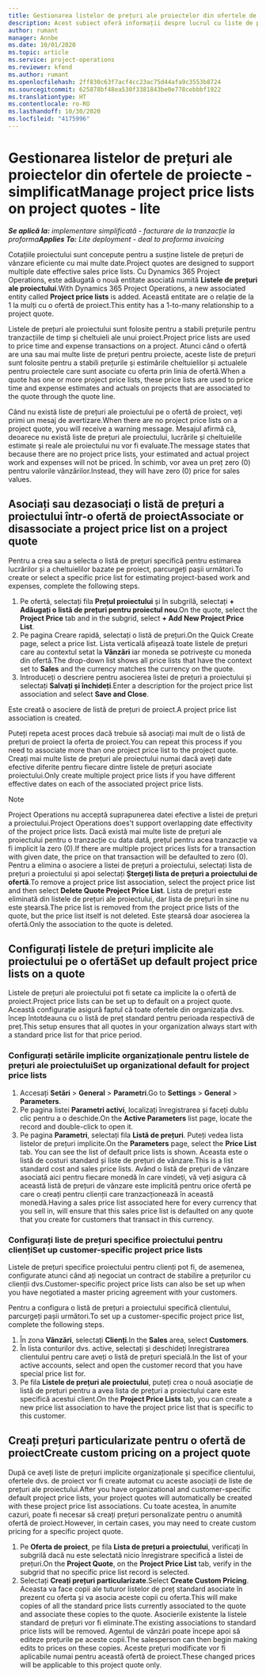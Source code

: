 ```yaml
---
title: Gestionarea listelor de prețuri ale proiectelor din ofertele de proiecte - simplificat
description: Acest subiect oferă informații despre lucrul cu liste de prețuri de proiect pe oferte. (Sales)
author: rumant
manager: Annbe
ms.date: 10/01/2020
ms.topic: article
ms.service: project-operations
ms.reviewer: kfend
ms.author: rumant
ms.openlocfilehash: 2ff830c63f7acf4cc23ac75d44afa9c3553b8724
ms.sourcegitcommit: 625878bf48ea530f3381843be0e778cebbbf1922
ms.translationtype: HT
ms.contentlocale: ro-RO
ms.lasthandoff: 10/30/2020
ms.locfileid: "4175996"
---
```

# <a name="manage-project-price-lists-on-project-quotes---lite"></a><span data-ttu-id="5c22e-104">Gestionarea listelor de prețuri ale proiectelor din ofertele de proiecte - simplificat</span><span class="sxs-lookup"><span data-stu-id="5c22e-104">Manage project price lists on project quotes - lite</span></span>

<span data-ttu-id="5c22e-105">_**Se aplică la:** implementare simplificată - facturare de la tranzacție la proforma_</span><span class="sxs-lookup"><span data-stu-id="5c22e-105">_**Applies To:** Lite deployment - deal to proforma invoicing_</span></span>

<span data-ttu-id="5c22e-106">Cotațiile proiectului sunt concepute pentru a susține listele de prețuri de vânzare eficiente cu mai multe date.</span><span class="sxs-lookup"><span data-stu-id="5c22e-106">Project quotes are designed to support multiple date effective sales price lists.</span></span> <span data-ttu-id="5c22e-107">Cu Dynamics 365 Project Operations, este adăugată o nouă entitate asociată numită **Listele de prețuri ale proiectului**.</span><span class="sxs-lookup"><span data-stu-id="5c22e-107">With Dynamics 365 Project Operations, a new associated entity called **Project price lists** is added.</span></span> <span data-ttu-id="5c22e-108">Această entitate are o relație de la 1 la mulți cu o ofertă de proiect.</span><span class="sxs-lookup"><span data-stu-id="5c22e-108">This entity has a 1-to-many relationship to a project quote.</span></span>

<span data-ttu-id="5c22e-109">Listele de prețuri ale proiectului sunt folosite pentru a stabili prețurile pentru tranzacțiile de timp și cheltuieli ale unui proiect.</span><span class="sxs-lookup"><span data-stu-id="5c22e-109">Project price lists are used to price time and expense transactions on a project.</span></span> <span data-ttu-id="5c22e-110">Atunci când o ofertă are una sau mai multe liste de prețuri pentru proiecte, aceste liste de prețuri sunt folosite pentru a stabili prețurile și estimările cheltuielilor și actualele pentru proiectele care sunt asociate cu oferta prin linia de ofertă.</span><span class="sxs-lookup"><span data-stu-id="5c22e-110">When a quote has one or more project price lists, these price lists are used to price time and expense estimates and actuals on projects that are associated to the quote through the quote line.</span></span>

<span data-ttu-id="5c22e-111">Când nu există liste de prețuri ale proiectului pe o ofertă de proiect, veți primi un mesaj de avertizare.</span><span class="sxs-lookup"><span data-stu-id="5c22e-111">When there are no project price lists on a project quote, you will receive a warning message.</span></span> <span data-ttu-id="5c22e-112">Mesajul afirmă că, deoarece nu există liste de prețuri ale proiectului, lucrările și cheltuielile estimate și reale ale proiectului nu vor fi evaluate.</span><span class="sxs-lookup"><span data-stu-id="5c22e-112">The message states that because there are no project price lists, your estimated and actual project work and expenses will not be priced.</span></span> <span data-ttu-id="5c22e-113">În schimb, vor avea un preț zero (0) pentru valorile vânzărilor.</span><span class="sxs-lookup"><span data-stu-id="5c22e-113">Instead, they will have zero (0) price for sales values.</span></span>

## <a name="associate-or-disassociate-a-project-price-list-on-a-project-quote"></a><span data-ttu-id="5c22e-114">Asociați sau dezasociați o listă de prețuri a proiectului într-o ofertă de proiect</span><span class="sxs-lookup"><span data-stu-id="5c22e-114">Associate or disassociate a project price list on a project quote</span></span>

<span data-ttu-id="5c22e-115">Pentru a crea sau a selecta o listă de prețuri specifică pentru estimarea lucrărilor și a cheltuielilor bazate pe proiect, parcurgeți pașii următori.</span><span class="sxs-lookup"><span data-stu-id="5c22e-115">To create or select a specific price list for estimating project-based work and expenses, complete the following steps.</span></span>

1. <span data-ttu-id="5c22e-116">Pe ofertă, selectați fila **Prețul proiectului** și în subgrilă, selectați **+ Adăugați o listă de prețuri pentru proiectul nou**.</span><span class="sxs-lookup"><span data-stu-id="5c22e-116">On the quote, select the **Project Price** tab and in the subgrid, select **+ Add New Project Price List**.</span></span>
2. <span data-ttu-id="5c22e-117">Pe pagina Creare rapidă, selectați o listă de prețuri.</span><span class="sxs-lookup"><span data-stu-id="5c22e-117">On the Quick Create page, select a price list.</span></span> <span data-ttu-id="5c22e-118">Lista verticală afișează toate listele de prețuri care au contextul setat la **Vânzări** iar moneda se potrivește cu moneda din ofertă.</span><span class="sxs-lookup"><span data-stu-id="5c22e-118">The drop-down list shows all price lists that have the context set to **Sales** and the currency matches the currency on the quote.</span></span>
4. <span data-ttu-id="5c22e-119">Introduceți o descriere pentru asocierea listei de prețuri a proiectului și selectați **Salvați și închideți**.</span><span class="sxs-lookup"><span data-stu-id="5c22e-119">Enter a description for the project price list association and select **Save and Close**.</span></span>

<span data-ttu-id="5c22e-120">Este creată o asociere de listă de prețuri de proiect.</span><span class="sxs-lookup"><span data-stu-id="5c22e-120">A project price list association is created.</span></span>

<span data-ttu-id="5c22e-121">Puteți repeta acest proces dacă trebuie să asociați mai mult de o listă de prețuri de proiect la oferta de proiect.</span><span class="sxs-lookup"><span data-stu-id="5c22e-121">You can repeat this process if you need to associate more than one project price list to the project quote.</span></span> <span data-ttu-id="5c22e-122">Creați mai multe liste de prețuri ale proiectului numai dacă aveți date efective diferite pentru fiecare dintre listele de prețuri asociate proiectului.</span><span class="sxs-lookup"><span data-stu-id="5c22e-122">Only create multiple project price lists if you have different effective dates on each of the associated project price lists.</span></span>

> [!NOTE]
> <span data-ttu-id="5c22e-123">Project Operations nu acceptă suprapunerea datei efective a listei de prețuri a proiectului.</span><span class="sxs-lookup"><span data-stu-id="5c22e-123">Project Operations does't support overlapping date effectivity of the project price lists.</span></span> <span data-ttu-id="5c22e-124">Dacă există mai multe liste de prețuri ale proiectului pentru o tranzacție cu data dată, prețul pentru acea tranzacție va fi implicit la zero (0).</span><span class="sxs-lookup"><span data-stu-id="5c22e-124">If there are multiple project prices lists for a transaction with given date, the price on that transaction will be defaulted to zero (0).</span></span>
<span data-ttu-id="5c22e-125">Pentru a elimina o asociere a listei de prețuri a proiectului, selectați lista de prețuri a proiectului și apoi selectați **Ștergeți lista de prețuri a proiectului de ofertă**.</span><span class="sxs-lookup"><span data-stu-id="5c22e-125">To remove a project price list association, select the project price list and then select **Delete Quote Project Price List**.</span></span> <span data-ttu-id="5c22e-126">Lista de prețuri este eliminată din listele de prețuri ale proiectului, dar lista de prețuri în sine nu este ștearsă.</span><span class="sxs-lookup"><span data-stu-id="5c22e-126">The price list is removed from the project price lists of the quote, but the price list itself is not deleted.</span></span> <span data-ttu-id="5c22e-127">Este ștearsă doar asocierea la ofertă.</span><span class="sxs-lookup"><span data-stu-id="5c22e-127">Only the association to the quote is deleted.</span></span>

## <a name="set-up-default-project-price-lists-on-a-quote"></a><span data-ttu-id="5c22e-128">Configurați listele de prețuri implicite ale proiectului pe o ofertă</span><span class="sxs-lookup"><span data-stu-id="5c22e-128">Set up default project price lists on a quote</span></span>

<span data-ttu-id="5c22e-129">Listele de prețuri ale proiectului pot fi setate ca implicite la o ofertă de proiect.</span><span class="sxs-lookup"><span data-stu-id="5c22e-129">Project price lists can be set up to default on a project quote.</span></span> <span data-ttu-id="5c22e-130">Această configurație asigură faptul că toate ofertele din organizația dvs. încep întotdeauna cu o listă de preț standard pentru perioada respectivă de preț.</span><span class="sxs-lookup"><span data-stu-id="5c22e-130">This setup ensures that all quotes in your organization always start with a standard price list for that price period.</span></span>

### <a name="set-up-organizational-default-for-project-price-lists"></a><span data-ttu-id="5c22e-131">Configurați setările implicite organizaționale pentru listele de prețuri ale proiectului</span><span class="sxs-lookup"><span data-stu-id="5c22e-131">Set up organizational default for project price lists</span></span>

1. <span data-ttu-id="5c22e-132">Accesați **Setări** > **General** > **Parametri**.</span><span class="sxs-lookup"><span data-stu-id="5c22e-132">Go to **Settings** > **General** > **Parameters**.</span></span>
2. <span data-ttu-id="5c22e-133">Pe pagina listei **Parametri activi**, localizați înregistrarea și faceți dublu clic pentru a o deschide.</span><span class="sxs-lookup"><span data-stu-id="5c22e-133">On the **Active Parameters** list page, locate the record and double-click to open it.</span></span> 
3. <span data-ttu-id="5c22e-134">Pe pagina **Parametri**, selectați fila **Listă de prețuri**. Puteți vedea lista listelor de prețuri implicite.</span><span class="sxs-lookup"><span data-stu-id="5c22e-134">On the **Parameters** page, select the **Price List** tab. You can see the list of default price lists is shown.</span></span> <span data-ttu-id="5c22e-135">Aceasta este o listă de costuri standard și liste de prețuri de vânzare.</span><span class="sxs-lookup"><span data-stu-id="5c22e-135">This is a list standard cost and sales price lists.</span></span> <span data-ttu-id="5c22e-136">Având o listă de prețuri de vânzare asociată aici pentru fiecare monedă în care vindeți, vă veți asigura că această listă de prețuri de vânzare este implicită pentru orice ofertă pe care o creați pentru clienții care tranzacționează în această monedă.</span><span class="sxs-lookup"><span data-stu-id="5c22e-136">Having a sales price list associated here for every currency that you sell in, will ensure that this sales price list is defaulted on any quote that you create for customers that transact in this currency.</span></span>

### <a name="set-up-customer-specific-project-price-lists"></a><span data-ttu-id="5c22e-137">Configurați liste de prețuri specifice proiectului pentru clienți</span><span class="sxs-lookup"><span data-stu-id="5c22e-137">Set up customer-specific project price lists</span></span>

<span data-ttu-id="5c22e-138">Listele de prețuri specifice proiectului pentru clienți pot fi, de asemenea, configurate atunci când ați negociat un contract de stabilire a prețurilor cu clienții dvs.</span><span class="sxs-lookup"><span data-stu-id="5c22e-138">Customer-specific project price lists can also be set up when you have negotiated a master pricing agreement with your customers.</span></span>

<span data-ttu-id="5c22e-139">Pentru a configura o listă de prețuri a proiectului specifică clientului, parcurgeți pașii următori.</span><span class="sxs-lookup"><span data-stu-id="5c22e-139">To set up a customer-specific project price list, complete the following steps.</span></span>

1. <span data-ttu-id="5c22e-140">În zona **Vânzări**, selectați **Clienți**.</span><span class="sxs-lookup"><span data-stu-id="5c22e-140">In the **Sales** area, select **Customers**.</span></span>
2. <span data-ttu-id="5c22e-141">În lista conturilor dvs. active, selectați și deschideți înregistrarea clientului pentru care aveți o listă de prețuri specială.</span><span class="sxs-lookup"><span data-stu-id="5c22e-141">In the list of your active accounts, select and open the customer record that you have special price list for.</span></span>
3. <span data-ttu-id="5c22e-142">Pe fila **Listele de prețuri ale proiectului**, puteți crea o nouă asociație de listă de prețuri pentru a avea lista de prețuri a proiectului care este specifică acestui client.</span><span class="sxs-lookup"><span data-stu-id="5c22e-142">On the **Project Price Lists** tab, you can create a new price list association to have the project price list that is specific to this customer.</span></span>

## <a name="create-custom-pricing-on-a-project-quote"></a><span data-ttu-id="5c22e-143">Creați prețuri particularizate pentru o ofertă de proiect</span><span class="sxs-lookup"><span data-stu-id="5c22e-143">Create custom pricing on a project quote</span></span>

<span data-ttu-id="5c22e-144">După ce aveți liste de prețuri implicite organizaționale și specifice clientului, ofertele dvs. de proiect vor fi create automat cu aceste asociații de liste de prețuri ale proiectului.</span><span class="sxs-lookup"><span data-stu-id="5c22e-144">After you have organizational and customer-specific default project price lists, your project quotes will automatically be created with these project price list associations.</span></span> <span data-ttu-id="5c22e-145">Cu toate acestea, în anumite cazuri, poate fi necesar să creați prețuri personalizate pentru o anumită ofertă de proiect.</span><span class="sxs-lookup"><span data-stu-id="5c22e-145">However, in certain cases, you may need to create custom pricing for a specific project quote.</span></span> 

1. <span data-ttu-id="5c22e-146">Pe **Oferta de proiect**, pe fila **Lista de prețuri a proiectului**, verificați în subgrilă dacă nu este selectată nicio înregistrare specifică a listei de prețuri.</span><span class="sxs-lookup"><span data-stu-id="5c22e-146">On the **Project Quote**, on the **Project Price List** tab, verify in the subgrid that no specific price list record is selected.</span></span>
2. <span data-ttu-id="5c22e-147">Selectați **Creați prețuri particularizate**.</span><span class="sxs-lookup"><span data-stu-id="5c22e-147">Select **Create Custom Pricing**.</span></span> <span data-ttu-id="5c22e-148">Aceasta va face copii ale tuturor listelor de preț standard asociate în prezent cu oferta și va asocia aceste copii cu oferta.</span><span class="sxs-lookup"><span data-stu-id="5c22e-148">This will make copies of all the standard price lists currently associated to the quote and associate these copies to the quote.</span></span> <span data-ttu-id="5c22e-149">Asocierile existente la listele standard de prețuri vor fi eliminate.</span><span class="sxs-lookup"><span data-stu-id="5c22e-149">The existing associations to standard price lists will be removed.</span></span> <span data-ttu-id="5c22e-150">Agentul de vânzări poate începe apoi să editeze prețurile pe aceste copii.</span><span class="sxs-lookup"><span data-stu-id="5c22e-150">The salesperson can then begin making edits to prices on these copies.</span></span> <span data-ttu-id="5c22e-151">Aceste prețuri modificate vor fi aplicabile numai pentru această ofertă de proiect.</span><span class="sxs-lookup"><span data-stu-id="5c22e-151">These changed prices will be applicable to this project quote only.</span></span>
